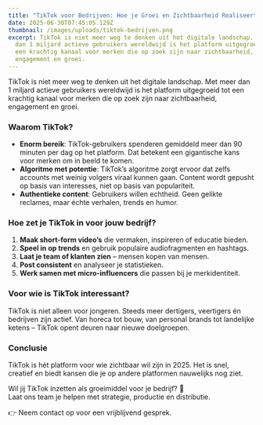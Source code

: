 ```yaml
---
title: "TikTok voor Bedrijven: Hoe je Groei en Zichtbaarheid Realiseert"
date: 2025-06-30T07:45:05.129Z
thumbnail: /images/uploads/tiktok-bedrijven.png
excerpt: TikTok is niet meer weg te denken uit het digitale landschap. Met meer
  dan 1 miljard actieve gebruikers wereldwijd is het platform uitgegroeid tot
  een krachtig kanaal voor merken die op zoek zijn naar zichtbaarheid,
  engagement en groei.
---
```

TikTok is niet meer weg te denken uit het digitale landschap. Met meer dan 1 miljard actieve gebruikers wereldwijd is het platform uitgegroeid tot een krachtig kanaal voor merken die op zoek zijn naar zichtbaarheid, engagement en groei.

### Waarom TikTok?

* **Enorm bereik**: TikTok-gebruikers spenderen gemiddeld meer dan 90 minuten per dag op het platform. Dat betekent een gigantische kans voor merken om in beeld te komen.
* **Algoritme met potentie**: TikTok’s algoritme zorgt ervoor dat zelfs accounts met weinig volgers viraal kunnen gaan. Content wordt gepusht op basis van interesses, niet op basis van populariteit.
* **Authentieke content**: Gebruikers willen echtheid. Geen gelikte reclames, maar échte verhalen, trends en humor.

### Hoe zet je TikTok in voor jouw bedrijf?

1. **Maak short-form video’s** die vermaken, inspireren of educatie bieden.
2. **Speel in op trends** en gebruik populaire audiofragmenten en hashtags.
3. **Laat je team of klanten zien** – mensen kopen van mensen.
4. **Post consistent** en analyseer je statistieken.
5. **Werk samen met micro-influencers** die passen bij je merkidentiteit.

### Voor wie is TikTok interessant?

TikTok is niet alleen voor jongeren. Steeds meer dertigers, veertigers én bedrijven zijn actief. Van horeca tot bouw, van personal brands tot landelijke ketens – TikTok opent deuren naar nieuwe doelgroepen.

### Conclusie

TikTok is hét platform voor wie zichtbaar wil zijn in 2025. Het is snel, creatief en biedt kansen die je op andere platformen nauwelijks nog ziet.

Wil jij TikTok inzetten als groeimiddel voor je bedrijf? 🚀\
Laat ons team je helpen met strategie, productie en distributie.

👉 Neem contact op voor een vrijblijvend gesprek.